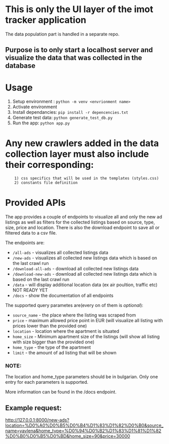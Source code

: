 # This is only the UI layer of the imot tracker application
The data population part is handled in a separate repo. 
## Purpose is to only start a localhost server and visualize the data that was collected in the database
# Usage
1) Setup environment : ```python -m venv <envrionment name> ```
2) Activate environment
3) Install dependancies: ``` pip install -r depencencies.txt ```
4) Generate test data: ``` python generate_test_db.py ```
5) Run the app: ``` python app.py ```

# Any new crawlers added in the data collection layer must also include their corresponding:
        1) css specifics that will be used in the templates (styles.css)
        2) constants file definition

# Provided APIs
The app provides a couple of endpoints to visualize all and only the new ad listings as well as filters for the collected listings based on source, type, size, price and location. 
There is also the download endpoint to save all or filtered data to a csv file. 

The endpoints are:
* ```/all-ads``` - visualizes all collected listings data
* ```/new-ads``` - visualizes all collected new listings data which is based on the last crawl run 
* ```/download-all-ads``` - download all collected new listings data
* ```/download-new-ads``` - download all collected new listings data which is based on the last crawl run 
* ```/data``` - will display additional location data (ex air poultion, traffic etc) NOT READY YET
* ```/docs``` - show the documentation of all endpoints

The supported query parametes are(every on of them is *optional*):
 - ```source_name``` - the place where the listing was scraped from 
 - ```price``` - maximum allowed price point in EUR (will visualize all listing with prices lower than the provided one)
 - ```location``` - location where the apartment is situated
 - ```home_size``` - Minimum apartment size of the listings (will show all listing with size bigger than the provided one)
 - ```home_type``` - the type of the apartment 
 - ```limit``` - the amount of ad listing that will be shown

### NOTE: 
The location and home_type parameters should be in bulgarian. 
Only one entry for each parameters is supported.

More information can be found in the /docs endpoint.



## Example request:

http://127.0.0.1:8000/new-ads?location=%D0%A0%D0%B5%D0%B4%D1%83%D1%82%D0%B0&source_name=yavlena&home_type=%D0%94%D0%B2%D1%83%D1%81%D1%82%D0%B0%D0%B5%D0%BD&home_size=90&price=30000